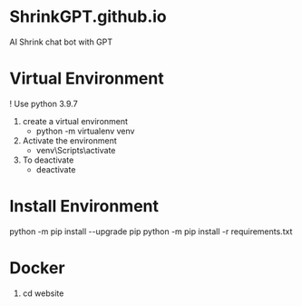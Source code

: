 # ShrinkGPT.github.io

AI Shrink chat bot with GPT

# Virtual Environment

! Use python 3.9.7

1. create a virtual environment
   - python -m virtualenv venv
2. Activate the environment
   - venv\Scripts\activate
3. To deactivate
   - deactivate

# Install Environment

python -m pip install --upgrade pip
python -m pip install -r requirements.txt

# Docker

1. cd website
<!-- 2) docker build -t website .
2. docker run -dp 127.0.0.1:3000:3000 website -->
